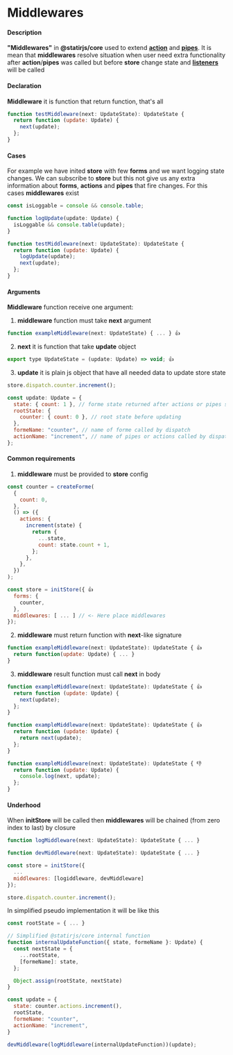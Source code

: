 # Middlewares

#### Description

**"Middlewares"** in **@statirjs/core** used to extend [**action**](/content/core/forms.md) and [**pipes**](/content/core/forms.md). It is mean that **middlewares** resolve situation when user need extra functionality after **action**/**pipes** was called but before **store** change state and [**listeners**](/content/core/store.md) will be called

#### Declaration

**Middleware** it is function that return function, that's all

```js
function testMiddleware(next: UpdateState): UpdateState {
  return function (update: Update) {
    next(update);
  };
}
```

#### Cases

For example we have inited **store** with few **forms** and we want logging state changes. We can subscribe to **store** but this not give us any extra information about **forms**, **actions** and **pipes** that fire changes. For this cases **middlewares** exist

```js
const isLoggable = console && console.table;

function logUpdate(update: Update) {
  isLoggable && console.table(update);
}

function testMiddleware(next: UpdateState): UpdateState {
  return function (update: Update) {
    logUpdate(update);
    next(update);
  };
}
```

#### Arguments

**Middleware** function receive one argument:

1. **middleware** function must take **next** argument

```js
function exampleMiddleware(next: UpdateState) { ... } 👍
```

2. **next** it is function that take **update** object

```js
export type UpdateState = (update: Update) => void; 👍
```

3. **update** it is plain js object that have all needed data to update store state

```js
store.dispatch.counter.increment();

const update: Update = {
  state: { count: 1 }, // forme state returned after actions or pipes steps
  rootState: {
    counter: { count: 0 }, // root state before updating
  },
  formeName: "counter", // name of forme called by dispatch
  actionName: "increment", // name of pipes or actions called by dispatch
};
```

#### Common requirements

1. **middleware** must be provided to **store** config

```js
const counter = createForme(
  {
    count: 0,
  },
  () => ({
    actions: {
      increment(state) {
        return {
          ...state,
          count: state.count + 1,
        };
      },
    },
  })
);

const store = initStore({ 👍
  forms: {
    counter,
  },
  middlewares: [ ... ] // <- Here place middlewares
});
```

2. **middleware** must return function with **next**-like signature

```js
function exampleMiddleware(next: UpdateState): UpdateState { 👍
  return function(update: Update) { ... }
}
```

3. **middleware** result function must call **next** in body

```js
function exampleMiddleware(next: UpdateState): UpdateState { 👍
  return function (update: Update) {
    next(update);
  };
}

function exampleMiddleware(next: UpdateState): UpdateState { 👍
  return function (update: Update) {
    return next(update);
  };
}

function exampleMiddleware(next: UpdateState): UpdateState { 👎
  return function (update: Update) {
    console.log(next, update);
  };
}
```

#### Underhood

When **initStore** will be called then **middlewares** will be chained (from zero index to last) by closure

```js
function logMiddleware(next: UpdateState): UpdateState { ... }

function devMiddleware(next: UpdateState): UpdateState { ... }

const store = initStore({
  ...
  middlewares: [logiddleware, devMiddleware]
});

store.dispatch.counter.increment();
```

In simplified pseudo implementation it will be like this

```js
const rootState = { ... }

// Simplified @statirjs/core internal function
function internalUpdateFunction({ state, formeName }: Update) {
  const nextState = {
    ...rootState,
    [formeName]: state,
  };

  Object.assign(rootState, nextState)
}

const update = {
  state: counter.actions.increment(),
  rootState,
  formeName: "counter",
  actionName: "increment",
}

devMiddleware(logMiddleware(internalUpdateFunction))(update);
```
